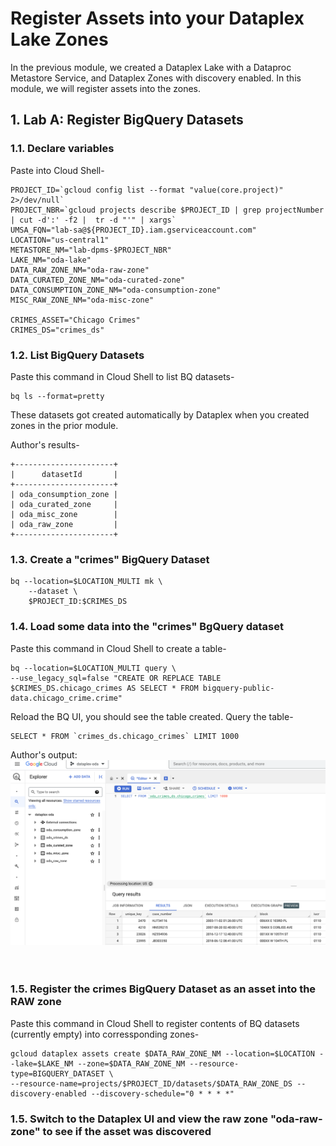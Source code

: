 
# Register Assets into your Dataplex Lake Zones

In the previous module, we created a Dataplex Lake with a Dataproc Metastore Service, and Dataplex Zones with discovery enabled. In this module, we will register assets into the zones. 


## 1. Lab A: Register BigQuery Datasets

### 1.1. Declare variables

Paste into Cloud Shell-
```
PROJECT_ID=`gcloud config list --format "value(core.project)" 2>/dev/null`
PROJECT_NBR=`gcloud projects describe $PROJECT_ID | grep projectNumber | cut -d':' -f2 |  tr -d "'" | xargs`
UMSA_FQN="lab-sa@${PROJECT_ID}.iam.gserviceaccount.com"
LOCATION="us-central1"
METASTORE_NM="lab-dpms-$PROJECT_NBR"
LAKE_NM="oda-lake"
DATA_RAW_ZONE_NM="oda-raw-zone"
DATA_CURATED_ZONE_NM="oda-curated-zone"
DATA_CONSUMPTION_ZONE_NM="oda-consumption-zone"
MISC_RAW_ZONE_NM="oda-misc-zone"

CRIMES_ASSET="Chicago Crimes"
CRIMES_DS="crimes_ds"
```

### 1.2. List BigQuery Datasets

Paste this command in Cloud Shell to list BQ datasets-
```
bq ls --format=pretty
```

These datasets got created automatically by Dataplex when you created zones in the prior module.

Author's results-
```
+----------------------+
|      datasetId       |
+----------------------+
| oda_consumption_zone |
| oda_curated_zone     |
| oda_misc_zone        |
| oda_raw_zone         |
+----------------------+
```

### 1.3. Create a "crimes" BigQuery Dataset

```
bq --location=$LOCATION_MULTI mk \
    --dataset \
    $PROJECT_ID:$CRIMES_DS
```

### 1.4. Load some data into the "crimes" BgQuery dataset

Paste this command in Cloud Shell to create a table-
```
bq --location=$LOCATION_MULTI query \
--use_legacy_sql=false "CREATE OR REPLACE TABLE $CRIMES_DS.chicago_crimes AS SELECT * FROM bigquery-public-data.chicago_crime.crime"
```

Reload the BQ UI, you should see the table created. Query the table-
```
SELECT * FROM `crimes_ds.chicago_crimes` LIMIT 1000
```

Author's output:
![IAM](../01-images/04-01.png)   
<br><br>


### 1.5. Register the crimes BigQuery Dataset as an asset into the RAW zone

Paste this command in Cloud Shell to register contents of BQ datasets (currently empty) into corressponding zones-

```
gcloud dataplex assets create $DATA_RAW_ZONE_NM --location=$LOCATION --lake=$LAKE_NM --zone=$DATA_RAW_ZONE_NM --resource-type=BIGQUERY_DATASET \
--resource-name=projects/$PROJECT_ID/datasets/$DATA_RAW_ZONE_DS --discovery-enabled --discovery-schedule="0 * * * *"

```

### 1.5. Switch to the Dataplex UI and view the raw zone "oda-raw-zone" to see if the asset was discovered












